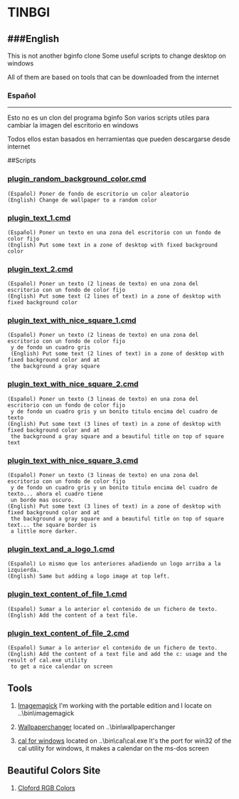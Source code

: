 # TINBGI

###English
-------
This is not another bginfo clone
Some useful scripts to change desktop on windows

All of them are based on tools that can be downloaded from the internet


### Español
-------
Esto no es un clon del programa bginfo
Son varios scripts utiles para cambiar la imagen del escritorio en windows

Todos ellos estan basados en herramientas que pueden descargarse desde internet


##Scripts

### [plugin_random_background_color.cmd](https://github.com/pacotudel/tinbgi/blob/master/plugin_random_background_color.cmd)
	(Español) Poner de fondo de escritorio un color aleatorio
	(English) Change de wallpaper to a random color
	
### [plugin_text_1.cmd](https://github.com/pacotudel/tinbgi/blob/master/plugin_text_1.cmd)
	(Español) Poner un texto en una zona del escritorio con un fondo de color fijo
	(English) Put some text in a zone of desktop with fixed background color

### [plugin_text_2.cmd](https://github.com/pacotudel/tinbgi/blob/master/plugin_text_2.cmd)
	(Español) Poner un texto (2 lineas de texto) en una zona del escritorio con un fondo de color fijo
	(English) Put some text (2 lines of text) in a zone of desktop with fixed background color

### [plugin_text_with_nice_square_1.cmd](https://github.com/pacotudel/tinbgi/blob/master/plugin_text_with_nice_square_1.cmd)
	(Español) Poner un texto (2 lineas de texto) en una zona del escritorio con un fondo de color fijo
	 y de fondo un cuadro gris
	 (English) Put some text (2 lines of text) in a zone of desktop with fixed background color and at
	 the background a gray square
	
### [plugin_text_with_nice_square_2.cmd](https://github.com/pacotudel/tinbgi/blob/master/plugin_text_with_nice_square_2.cmd)
	(Español) Poner un texto (3 lineas de texto) en una zona del escritorio con un fondo de color fijo
	 y de fondo un cuadro gris y un bonito titulo encima del cuadro de texto
	(English) Put some text (3 lines of text) in a zone of desktop with fixed background color and at
 	 the background a gray square and a beautiful title on top of square text
	
### [plugin_text_with_nice_square_3.cmd](https://github.com/pacotudel/tinbgi/blob/master/plugin_text_with_nice_square_3.cmd)
	(Español) Poner un texto (3 lineas de texto) en una zona del escritorio con un fondo de color fijo
 	 y de fondo un cuadro gris y un bonito titulo encima del cuadro de texto... ahora el cuadro tiene
	 un borde mas oscuro.
	(English) Put some text (3 lines of text) in a zone of desktop with fixed background color and at
	 the background a gray square and a beautiful title on top of square text... the square border is
	 a little more darker.

### [plugin_text_and_a_logo_1.cmd](https://github.com/pacotudel/tinbgi/blob/master/plugin_text_and_a_logo_1.cmd)
	(Español) Lo mismo que los anteriores añadiendo un logo arriba a la izquierda.
	(English) Same but adding a logo image at top left.

### [plugin_text_content_of_file_1.cmd](https://github.com/pacotudel/tinbgi/blob/master/plugin_text_content_of_file_1.cmd)
	(Español) Sumar a lo anterior el contenido de un fichero de texto.
	(English) Add the content of a text file.

### [plugin_text_content_of_file_2.cmd](https://github.com/pacotudel/tinbgi/blob/master/plugin_text_content_of_file_2.cmd)
	(Español) Sumar a lo anterior el contenido de un fichero de texto.
	(English) Add the content of a text file and add the c: usage and the result of cal.exe utility
     to get a nice calendar on screen
	

Tools
-----

1. [Imagemagick](http://www.imagemagick.org/script/binary-releases.php) I'm working with the portable edition and I locate on ..\bin\imagemagick

2. [Wallpaperchanger](http://www.sg20.com/wallpaperchanger/) located on ..\bin\wallpaperchanger

3. [cal for windows](https://code.google.com/archive/p/cal-win32/downloads) located on ..\bin\cal\cal.exe 
	It's the port for win32 of the cal utility for windows, it makes a calendar on the ms-dos screen

Beautiful Colors Site
---------------------
1. [Cloford RGB Colors](http://cloford.com/resources/colours/500col.htm)